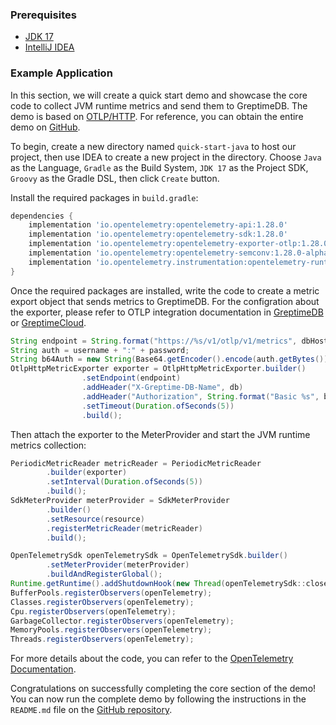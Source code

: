 ### Prerequisites

- [JDK 17](https://openjdk.org/projects/jdk/17/)
- [IntelliJ IDEA](https://www.jetbrains.com/idea/)

### Example Application

In this section, we will create a quick start demo and showcase the core code to collect JVM runtime metrics and send them to GreptimeDB. The demo is based on [OTLP/HTTP](https://opentelemetry.io/). For reference, you can obtain the entire demo on [GitHub](https://github.com/GreptimeCloudStarters/quick-start-java).

To begin, create a new directory named `quick-start-java` to host our project, then use IDEA to create a new project in the directory. Choose `Java` as the Language, `Gradle` as the Build System, `JDK 17` as the Project SDK, `Groovy` as the Gradle DSL, then click `Create` button.

Install the required packages in `build.gradle`:

```groovy
dependencies {
    implementation 'io.opentelemetry:opentelemetry-api:1.28.0'
    implementation 'io.opentelemetry:opentelemetry-sdk:1.28.0'
    implementation 'io.opentelemetry:opentelemetry-exporter-otlp:1.28.0'
    implementation 'io.opentelemetry:opentelemetry-semconv:1.28.0-alpha'
    implementation 'io.opentelemetry.instrumentation:opentelemetry-runtime-metrics:1.26.0-alpha'
}
```

Once the required packages are installed, write the code to create a metric export object that sends metrics to GreptimeDB. For the configration about the exporter, please refer to OTLP integration documentation in [GreptimeDB](/v0.3/user-guide/clients/otlp.md) or [GreptimeCloud](/v0.3/greptimecloud/integrations/otlp.md).

```java
String endpoint = String.format("https://%s/v1/otlp/v1/metrics", dbHost);
String auth = username + ":" + password;
String b64Auth = new String(Base64.getEncoder().encode(auth.getBytes()));
OtlpHttpMetricExporter exporter = OtlpHttpMetricExporter.builder()
                .setEndpoint(endpoint)
                .addHeader("X-Greptime-DB-Name", db)
                .addHeader("Authorization", String.format("Basic %s", b64Auth))
                .setTimeout(Duration.ofSeconds(5))
                .build();
```

Then attach the exporter to the MeterProvider and start the JVM runtime metrics collection:

```java
PeriodicMetricReader metricReader = PeriodicMetricReader
        .builder(exporter)
        .setInterval(Duration.ofSeconds(5))
        .build();
SdkMeterProvider meterProvider = SdkMeterProvider
        .builder()
        .setResource(resource)
        .registerMetricReader(metricReader)
        .build();

OpenTelemetrySdk openTelemetrySdk = OpenTelemetrySdk.builder()
        .setMeterProvider(meterProvider)
        .buildAndRegisterGlobal();
Runtime.getRuntime().addShutdownHook(new Thread(openTelemetrySdk::close));
BufferPools.registerObservers(openTelemetry);
Classes.registerObservers(openTelemetry);
Cpu.registerObservers(openTelemetry);
GarbageCollector.registerObservers(openTelemetry);
MemoryPools.registerObservers(openTelemetry);
Threads.registerObservers(openTelemetry);
```

For more details about the code, you can refer to the [OpenTelemetry Documentation](https://opentelemetry.io/docs/instrumentation/java/getting-started/).

Congratulations on successfully completing the core section of the demo! You can now run the complete demo by following the instructions in the `README.md` file on the [GitHub repository](https://github.com/GreptimeCloudStarters/quick-start-java).
